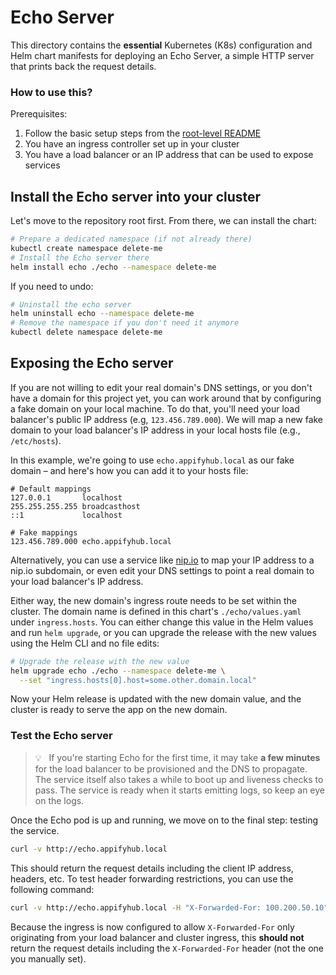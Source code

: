 # Echo Server

This directory contains the **essential** Kubernetes (K8s) configuration and Helm chart manifests for deploying an Echo Server, a simple HTTP server that prints back the request details.

### How to use this?

Prerequisites:

  1. Follow the basic setup steps from the [root-level README](../README.md)
  1. You have an ingress controller set up in your cluster
  1. You have a load balancer or an IP address that can be used to expose services

## Install the Echo server into your cluster

Let's move to the repository root first. From there, we can install the chart:

```bash
# Prepare a dedicated namespace (if not already there)
kubectl create namespace delete-me
# Install the Echo server there
helm install echo ./echo --namespace delete-me
```

If you need to undo:

```bash
# Uninstall the echo server
helm uninstall echo --namespace delete-me
# Remove the namespace if you don't need it anymore
kubectl delete namespace delete-me
```

## Exposing the Echo server

If you are not willing to edit your real domain's DNS settings, or you don't have a domain for this project yet, you can work around that by configuring a fake domain on your local machine. To do that, you'll need your load balancer's public IP address (e.g, `123.456.789.000`). We will map a new fake domain to your load balancer's IP address in your local hosts file (e.g., `/etc/hosts`).

In this example, we're going to use `echo.appifyhub.local` as our fake domain – and here's how you can add it to your hosts file:

```console
# Default mappings
127.0.0.1       localhost
255.255.255.255 broadcasthost
::1             localhost

# Fake mappings
123.456.789.000 echo.appifyhub.local
```

Alternatively, you can use a service like [nip.io](https://nip.io) to map your IP address to a nip.io subdomain, or even edit your DNS settings to point a real domain to your load balancer's IP address.

Either way, the new domain's ingress route needs to be set within the cluster. The domain name is defined in this chart's `./echo/values.yaml` under `ingress.hosts`. You can either change this value in the Helm values and run `helm upgrade`, or you can upgrade the release with the new values using the Helm CLI and no file edits:

```bash
# Upgrade the release with the new value
helm upgrade echo ./echo --namespace delete-me \
  --set "ingress.hosts[0].host=some.other.domain.local"
```

Now your Helm release is updated with the new domain value, and the cluster is ready to serve the app on the new domain.

### Test the Echo server

> 💡 &nbsp; If you're starting Echo for the first time, it may take **a few minutes** for the load balancer to be provisioned and the DNS to propagate. The service itself also takes a while to boot up and liveness checks to pass. The service is ready when it starts emitting logs, so keep an eye on the logs.

Once the Echo pod is up and running, we move on to the final step: testing the service.

```bash
curl -v http://echo.appifyhub.local
```

This should return the request details including the client IP address, headers, etc. To test header forwarding restrictions, you can use the following command:

```bash
curl -v http://echo.appifyhub.local -H "X-Forwarded-For: 100.200.50.10"
```

Because the ingress is now configured to allow `X-Forwarded-For` only originating from your load balancer and cluster ingress, this **should not** return the request details including the `X-Forwarded-For` header (not the one you manually set).
